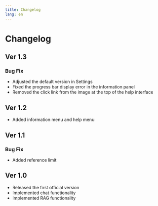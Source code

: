 ```yaml
---
title: Changelog
lang: en
---
```

# Changelog

## Ver 1.3
### Bug Fix

* Adjusted the default version in Settings
* Fixed the progress bar display error in the information panel
* Removed the click link from the image at the top of the help interface

## Ver 1.2

* Added information menu and help menu

## Ver 1.1
### Bug Fix

* Added reference limit

## Ver 1.0

* Released the first official version
* Implemented chat functionality
* Implemented RAG functionality
